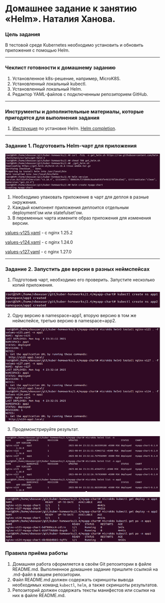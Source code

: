 # Домашнее задание к занятию «Helm». Наталия Ханова.

### Цель задания

В тестовой среде Kubernetes необходимо установить и обновить приложения с помощью Helm.

------

### Чеклист готовности к домашнему заданию

1. Установленное k8s-решение, например, MicroK8S.
2. Установленный локальный kubectl.
3. Установленный локальный Helm.
4. Редактор YAML-файлов с подключенным репозиторием GitHub.

------

### Инструменты и дополнительные материалы, которые пригодятся для выполнения задания

1. [Инструкция](https://helm.sh/docs/intro/install/) по установке Helm. [Helm completion](https://helm.sh/docs/helm/helm_completion/).

------

### Задание 1. Подготовить Helm-чарт для приложения

![install](https://github.com/NataliyaKh/kuber-homeworks/blob/main/2.4/helm-install.png)

1. Необходимо упаковать приложение в чарт для деплоя в разные окружения. 
2. Каждый компонент приложения деплоится отдельным deployment’ом или statefulset’ом.
3. В переменных чарта измените образ приложения для изменения версии.

[values-v125.yaml](https://github.com/NataliyaKh/kuber-homeworks/blob/main/2.4/myapp-chart/values-v125.yaml) - c nginx 1.25.2

[values-v124.yaml](https://github.com/NataliyaKh/kuber-homeworks/blob/main/2.4/myapp-chart/values-v124.yaml) - c nginx 1.24.0

[values-v127.yaml](https://github.com/NataliyaKh/kuber-homeworks/blob/main/2.4/myapp-chart/values-v127.yaml) - c nginx 1.27.0

------
### Задание 2. Запустить две версии в разных неймспейсах

1. Подготовив чарт, необходимо его проверить. Запуститe несколько копий приложения.

![namespaces](https://github.com/NataliyaKh/kuber-homeworks/blob/main/2.4/namespace-create.png)

2. Одну версию в namespace=app1, вторую версию в том же неймспейсе, третью версию в namespace=app2.

![versions](https://github.com/NataliyaKh/kuber-homeworks/blob/main/2.4/helm-install-nginx.png)

3. Продемонстрируйте результат.

![list](https://github.com/NataliyaKh/kuber-homeworks/blob/main/2.4/helm3-list.png)

![deploys](https://github.com/NataliyaKh/kuber-homeworks/blob/main/2.4/helm-dep-po.png)

### Правила приёма работы

1. Домашняя работа оформляется в своём Git репозитории в файле README.md. Выполненное домашнее задание пришлите ссылкой на .md-файл в вашем репозитории.
2. Файл README.md должен содержать скриншоты вывода необходимых команд `kubectl`, `helm`, а также скриншоты результатов.
3. Репозиторий должен содержать тексты манифестов или ссылки на них в файле README.md.

